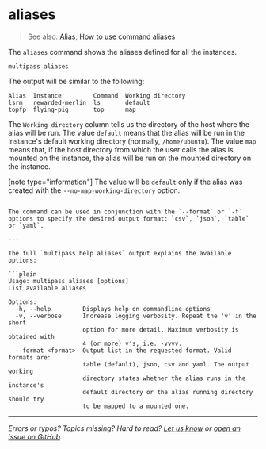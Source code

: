 # aliases
> See also: [Alias](/explanation/alias), [How to use command aliases](/how-to-guides/manage-instances/use-instance-command-aliases)

The `aliases` command shows the aliases defined for all the instances. 

```plain
multipass aliases
```

The output will be similar to the following:

```plain
Alias  Instance         Command  Working directory
lsrm   rewarded-merlin  ls       default
topfp  flying-pig       top      map
```

The `Working directory` column tells us the directory of the host where the alias will be run. The value `default` means that the alias will be run  in the instance's default working directory (normally, `/home/ubuntu`). The value `map` means that, if the host directory from which the user calls the alias is mounted on the instance, the alias will be run on the mounted directory on the instance. 

[note type="information"]
The value will be `default` only if the alias was created with the `--no-map-working-directory` option.
```

The command can be used in conjunction with the `--format` or `-f` options to specify the desired output format: `csv`, `json`, `table` or `yaml`.

---

The full `multipass help aliases` output explains the available options:

```plain
Usage: multipass aliases [options]
List available aliases

Options:
  -h, --help         Displays help on commandline options
  -v, --verbose      Increase logging verbosity. Repeat the 'v' in the short
                     option for more detail. Maximum verbosity is obtained with
                     4 (or more) v's, i.e. -vvvv.
  --format <format>  Output list in the requested format. Valid formats are:
                     table (default), json, csv and yaml. The output working
                     directory states whether the alias runs in the instance's
                     default directory or the alias running directory should try
                     to be mapped to a mounted one.
```

---

*Errors or typos? Topics missing? Hard to read? <a href="https://docs.google.com/forms/d/e/1FAIpQLSd0XZDU9sbOCiljceh3rO_rkp6vazy2ZsIWgx4gsvl_Sec4Ig/viewform?usp=pp_url&entry.317501128=https://multipass.run/docs/aliases-command" target="_blank">Let us know</a> or <a href="https://github.com/canonical/multipass/issues/new/choose" target="_blank">open an issue on GitHub</a>.*


